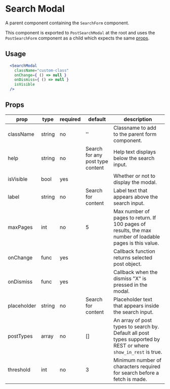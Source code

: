 # Search Modal
A parent component containing the `SearchForm` component.

This component is exported to `PostSearchModal` at the root and uses the `PostSearchForm`
component as a child which expects the same [props](#props).

## Usage
```jsx
  <SearchModal
    className="custom-class"
	onChange={ () => null }
	onDismiss={ () => null }
	isVisible
  />
```

## Props
| prop        | type   | required | default                          | description                                                                                                    |
|-------------|--------|----------|----------------------------------|----------------------------------------------------------------------------------------------------------------|
| className   | string | no       | ''                               | Classname to add to the parent form component.                                                                 |
| help        | string | no       | Search for any post type content | Help text displays below the search input.                                                                     |
| isVisible   | bool   | yes      |                                  | Whether or not to display the modal.                                                                           |
| label       | string | no       | Search for content               | Label text that appears above the search input.                                                                |
| maxPages    | int    | no       | 5                                | Max number of pages to return. If 100 pages of results, the max number of loadable pages is this value.        |
| onChange    | func   | yes      |                                  | Callback function returns selected post object.                                                                |
| onDismiss   | func   | yes      |                                  | Callback when the dismiss "X" is pressed in the modal.                                                         |
| placeholder | string | no       | Search for content               | Placeholder text that appears inside the search input.                                                         |
| postTypes   | array  | no       | []                               | An array of post types to search by. Default all post types supported by REST or where `show_in_rest` is true. |
| threshold   | int    | no       | 3                                | Minimum number of characters required for search before a fetch is made.                                       |